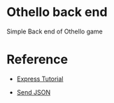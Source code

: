 # Othello back end

Simple Back end of Othello game

# Reference

* [Express Tutorial](https://developer.mozilla.org/en-US/docs/Learn/Server-side/Express_Nodejs/routes)

* [Send JSON](https://flaviocopes.com/express-send-json-response/)

